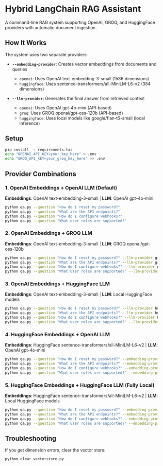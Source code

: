 # Hybrid LangChain RAG Assistant

A command-line RAG system supporting OpenAI, GROQ, and HuggingFace providers with automatic document ingestion.

## How It Works

The system uses two separate providers:

- **`--embedding-provider`**: Creates vector embeddings from documents and queries
  - `openai`: Uses OpenAI text-embedding-3-small (1536 dimensions)
  - `huggingface`: Uses sentence-transformers/all-MiniLM-L6-v2 (384 dimensions)

- **`--llm-provider`**: Generates the final answer from retrieved context
  - `openai`: Uses OpenAI gpt-4o-mini (API-based)
  - `groq`: Uses GROQ openai/gpt-oss-120b (API-based)
  - `huggingface`: Uses local models like google/flan-t5-small (local inference)

## Setup

```bash
pip install -r requirements.txt
echo "OPENAI_API_KEY=your_key_here" > .env
echo "GROQ_API_KEY=your_groq_key_here" >> .env
```

## Provider Combinations

### 1. OpenAI Embeddings + OpenAI LLM (Default)
**Embeddings**: OpenAI text-embedding-3-small | **LLM**: OpenAI gpt-4o-mini
```bash
python qa.py --question "How do I reset my password?"
python qa.py --question "What are the API endpoints?"
python qa.py --question "How do I configure webhooks?" 
python qa.py --question "What user roles are supported?"
```

### 2. OpenAI Embeddings + GROQ LLM
**Embeddings**: OpenAI text-embedding-3-small | **LLM**: GROQ openai/gpt-oss-120b
```bash
python qa.py --question "How do I reset my password?" --llm-provider groq
python qa.py --question "What are the API endpoints?" --llm-provider groq
python qa.py --question "How do I configure webhooks?" --llm-provider groq
python qa.py --question "What user roles are supported?" --llm-provider groq
```

### 3. OpenAI Embeddings + HuggingFace LLM
**Embeddings**: OpenAI text-embedding-3-small | **LLM**: Local HuggingFace models
```bash
python qa.py --question "How do I reset my password?" --llm-provider huggingface --hf-model google/flan-t5-small
python qa.py --question "What are the API endpoints?" --llm-provider huggingface --hf-model distilgpt2
python qa.py --question "How do I configure webhooks?" --llm-provider huggingface --hf-model microsoft/DialoGPT-small
python qa.py --question "What user roles are supported?" --llm-provider huggingface --hf-model google/flan-t5-base
```

### 4. HuggingFace Embeddings + OpenAI LLM
**Embeddings**: HuggingFace sentence-transformers/all-MiniLM-L6-v2 | **LLM**: OpenAI gpt-4o-mini
```bash
python qa.py --question "How do I reset my password?" --embedding-provider huggingface
python qa.py --question "What are the API endpoints?" --embedding-provider huggingface --k 5
python qa.py --question "How do I configure webhooks?" --embedding-provider huggingface
python qa.py --question "What user roles are supported?" --embedding-provider huggingface
```

### 5. HuggingFace Embeddings + HuggingFace LLM (Fully Local)
**Embeddings**: HuggingFace sentence-transformers/all-MiniLM-L6-v2 | **LLM**: Local HuggingFace models
```bash
python qa.py --question "How do I reset my password?" --embedding-provider huggingface --llm-provider huggingface
python qa.py --question "What are the API endpoints?" --embedding-provider huggingface --llm-provider huggingface --hf-model google/flan-t5-small
python qa.py --question "How do I configure webhooks?" --embedding-provider huggingface --llm-provider huggingface --hf-model distilgpt2
python qa.py --question "What user roles are supported?" --embedding-provider huggingface --llm-provider huggingface --hf-model google/flan-t5-base
```

## Troubleshooting

If you get dimension errors, clear the vector store:
```bash
python clear_vectorstore.py
```